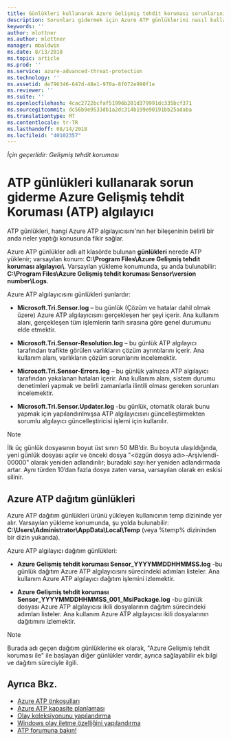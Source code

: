 ```yaml
---
title: Günlükleri kullanarak Azure Gelişmiş tehdit koruması sorunlarını giderme | Microsoft Docs
description: Sorunları gidermek için Azure ATP günlüklerini nasıl kullanabileceğiniz açıklanır
keywords: ''
author: mlottner
ms.author: mlottner
manager: mbaldwin
ms.date: 8/13/2018
ms.topic: article
ms.prod: ''
ms.service: azure-advanced-threat-protection
ms.technology: ''
ms.assetid: de796346-647d-48e1-970a-8f072e990f1e
ms.reviewer: ''
ms.suite: ''
ms.openlocfilehash: 4cac2722bcfaf51996b201d379991dc335bcf371
ms.sourcegitcommit: dc56b9e9533db1a2dc314b199e90191bb25adaba
ms.translationtype: MT
ms.contentlocale: tr-TR
ms.lasthandoff: 08/14/2018
ms.locfileid: "40102357"
---
```

*İçin geçerlidir: Gelişmiş tehdit koruması*



# <a name="troubleshooting-azure-advanced-threat-protection-atp-sensor-using-the-atp-logs"></a>ATP günlükleri kullanarak sorun giderme Azure Gelişmiş tehdit Koruması (ATP) algılayıcı
ATP günlükleri, hangi Azure ATP algılayıcısını'nın her bileşeninin belirli bir anda neler yaptığı konusunda fikir sağlar.


Azure ATP günlükler adlı alt klasörde bulunan **günlükleri** nerede ATP yüklenir; varsayılan konum: **C:\Program Files\Azure Gelişmiş tehdit koruması algılayıcı\\**. Varsayılan yükleme konumunda, şu anda bulunabilir: **C:\Program Files\Azure Gelişmiş tehdit koruması Sensor\version number\Logs**.

Azure ATP algılayıcısını günlükleri şunlardır:

-   **Microsoft.Tri.Sensor.log** – bu günlük (Çözüm ve hatalar dahil olmak üzere) Azure ATP algılayıcısını gerçekleşen her şeyi içerir. Ana kullanım alanı, gerçekleşen tüm işlemlerin tarih sırasına göre genel durumunu elde etmektir.

-   **Microsoft.Tri.Sensor-Resolution.log** – bu günlük ATP algılayıcı tarafından trafikte görülen varlıkların çözüm ayrıntılarını içerir. Ana kullanım alanı, varlıkların çözüm sorunlarını incelemektir.

-   **Microsoft.Tri.Sensor-Errors.log** – bu günlük yalnızca ATP algılayıcı tarafından yakalanan hataları içerir. Ana kullanım alanı, sistem durumu denetimleri yapmak ve belirli zamanlarla ilintili olması gereken sorunları incelemektir.

-   **Microsoft.Tri.Sensor.Updater.log** -bu günlük, otomatik olarak bunu yapmak için yapılandırılmışsa ATP algılayıcısını güncelleştirmekten sorumlu algılayıcı güncelleştiricisi işlemi için kullanılır. 


> [!NOTE]
> İlk üç günlük dosyasının boyut üst sınırı 50 MB’dir. Bu boyuta ulaşıldığında, yeni günlük dosyası açılır ve önceki dosya "&lt;özgün dosya adı&gt;-Arşivlendi-00000" olarak yeniden adlandırılır; buradaki sayı her yeniden adlandırmada artar. Aynı türden 10’dan fazla dosya zaten varsa, varsayılan olarak en eskisi silinir.

## <a name="azure-atp-deployment-logs"></a>Azure ATP dağıtım günlükleri
Azure ATP dağıtım günlükleri ürünü yükleyen kullanıcının temp dizininde yer alır. Varsayılan yükleme konumunda, şu yolda bulunabilir: **C:\Users\Administrator\AppData\Local\Temp** (veya %temp% dizininden bir dizin yukarıda).

Azure ATP algılayıcı dağıtım günlükleri:

-   **Azure Gelişmiş tehdit koruması Sensor_YYYYMMDDHHMMSS.log** -bu günlük dağıtım Azure ATP algılayıcısını sürecindeki adımları listeler. Ana kullanım Azure ATP algılayıcı dağıtım işlemini izlemektir.

-   **Azure Gelişmiş tehdit koruması Sensor_YYYYMMDDHHMMSS_001_MsiPackage.log** -bu günlük dosyası Azure ATP algılayıcısı ikili dosyalarının dağıtım sürecindeki adımları listeler. Ana kullanım Azure ATP algılayıcısı ikili dosyalarının dağıtımını izlemektir.


> [!NOTE] 
> Burada adı geçen dağıtım günlüklerine ek olarak, "Azure Gelişmiş tehdit koruması ile" ile başlayan diğer günlükler vardır, ayrıca sağlayabilir ek bilgi ve dağıtım süreciyle ilgili.


## <a name="see-also"></a>Ayrıca Bkz.
- [Azure ATP önkoşulları](atp-prerequisites.md)
- [Azure ATP kapasite planlaması](atp-capacity-planning.md)
- [Olay koleksiyonunu yapılandırma](configure-event-collection.md)
- [Windows olay iletme özelliğini yapılandırma](configure-event-forwarding.md#configuring-windows-event-forwarding)
- [ATP forumuna bakın!](https://aka.ms/azureatpcommunity)